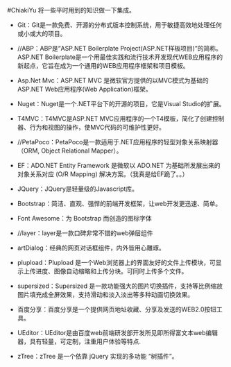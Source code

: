 #ChiakiYu
将一些平时用到的知识做一下集成。 

- Git：Git是一款免费、开源的分布式版本控制系统，用于敏捷高效地处理任何或小或大的项目。
- //ABP：ABP是“ASP.NET Boilerplate Project(ASP.NET样板项目)”的简称。ASP.NET Boilerplate是一个用最佳实践和流行技术开发现代WEB应用程序的新起点，它旨在成为一个通用的WEB应用程序框架和项目模板。

- Asp.Net Mvc：ASP.NET MVC 是微软官方提供的以MVC模式为基础的ASP.NET Web应用程序(Web Application)框架。
- Nuget：Nuget是一个.NET平台下的开源的项目，它是Visual Studio的扩展。 
- T4MVC：T4MVC是ASP.NET MVC应用程序的一个T4模板，简化了创建控制器、行为和视图的操作，使MVC代码的可维护性更好。

- //PetaPoco：PetaPoco是一款适用于.NET应用程序的轻型对象关系映射器（ORM, Object Relational Mapper）。
- EF：ADO.NET Entity Framework 是微软以 ADO.NET 为基础所发展出来的对象关系对应 (O/R Mapping) 解决方案。（我真是给EF跪了。。）

- JQuery：JQuery是轻量级的Javascript库。
- Bootstrap：简洁、直观、强悍的前端开发框架，让web开发更迅速、简单。
- Font Awesome：为 Bootstrap 而创造的图标字体
- //layer：layer是一款口碑非常不错的web弹层组件
- artDialog：经典的网页对话框组件，内外皆用心雕琢。
- plupload：Plupload 是一个Web浏览器上的界面友好的文件上传模块，可显示上传进度、图像自动缩略和上传分块。可同时上传多个文件。
- supersized：Supersized 是一款功能强大的图片切换插件，支持等比例缩放图片填充成全屏效果，支持滑动和淡入淡出等多种动画切换效果。
- 百度分享：百度分享是一个提供网页地址收藏、分享及发送的WEB2.0按钮工具。
- UEditor：UEditor是由百度web前端研发部开发所见即所得富文本web编辑器，具有轻量，可定制，注重用户体验等特点.
- zTree：zTree 是一个依靠 jQuery 实现的多功能 “树插件”。
